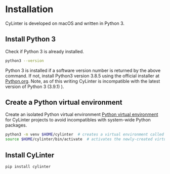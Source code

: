 # Installation

CyLinter is developed on macOS and written in Python 3.

## Install Python 3

Check if Python 3 is already installed.

``` bash
python3 --version
```

 Python 3 is installed if a software version number is returned by the above command. If not, install Python3 version 3.8.5 using the official installer at [Python.org](https://www.python.org/downloads/mac-osx/). Note, as of this writing CyLinter is incompatible with the latest version of Python 3 (3.9.1) ).  

## Create a Python virtual environment

Create an isolated Python virtual environment [Python virtual environment](https://docs.python.org/3/library/venv.html) for CyLinter projects to avoid incompatibles with system-wide Python packages.

``` bash
python3 -m venv $HOME/cylinter  # creates a virtual environment called "cylinter" in the user's home directory
source $HOME/cylinter/bin/activate  # activates the newly-created virtual environment
```

## Install CyLinter

``` bash
pip install cylinter  
```
